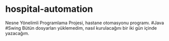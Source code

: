 # hospital-automation
Nesne Yönelimli Programlama Projesi, hastane otomasyonu programı. #Java #Swing
Bütün dosyarları yüklemedim, nasıl kurulacağını bir iki gün içinde yazacağım.
